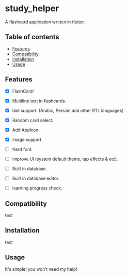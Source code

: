 # study_helper
A flashcard application written in flutter.

## Table of contents
- [Features](https://github.com/ilia85-star/study_helper#Features)
- [Compatibility](https://github.com/ilia85-star/study_helper#Compability)
- [Installation](https://github.com/ilia85-star/study_helper#Installation)
- [Usage](https://github.com/ilia85-star/study_helper#Usage)

## Features
- [x] FlashCard!
- [x] Multiline text in flashcards.
- [x] bidi support. (Arabic, Persian and other RTL languages)
- [x] Random card select.
- [x] Add AppIcon.
- [x] Image support.
- [ ] Nerd font.
- [ ] Improve UI (system default theme, tap effects & etc).
- [ ] Built in database.
- [ ] Built in database editor.
- [ ] learning progress check.


## Compatibility
text

## Installation
text

## Usage
It's simple! you won't need my help!
